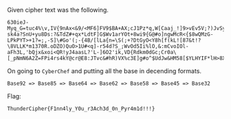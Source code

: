 Given cipher text was the following.

```
630ieJ-Myq_G=tuc4%\v,IV{9nAx<&9/<MF6]FV9$BA+AX;cJ1Pz*q,W[Caaj_!]9>vEv5V;?)JvSyx<631RN%Z@s$V{T>+D.+]-sk4a?SnU+yu8Ds:?&TdZ#+qx*LdtF]G$Wv1arYOt+8wi9{G@#o]ngwMcR<{$8wQMzG-LPkPYT>+1?=;,-S]\#Go'(;-{4B/[lLa{n=\S(;+?DtGyO<Y8h[f(kL![87&t!?\8VLLK*m1370R.oDZO)QuO>1U#<q]-r54d?S_;WvOd5Ii%lO,&:mCvoIOl-aFh3L,'bQjx&xoi<QR!yJ4aasL?'L-]6O2'ik,VD{Rdkm0dGc;Cr0a\[_pNmN6A2Z=FPi4rs4kY@cr@E8:JTvc&#hR)VX%c3E]g#o^$UdJw&HM58[$YLHYIF*lH>8XZHk/ia62TgqasWEg1<0\jK+btmHM(RCftG#0vlI)E
```

On going to `CyberChef` and putting all the base in decending formats.

```
Base92 => Base85 => Base64 => Base62 => Base58 => Base45 => Base32
```

Flag:
```
ThunderCipher{F1nn4ly_Y0u_r3Ach3d_0n_Pyr4m1d!!!}
```